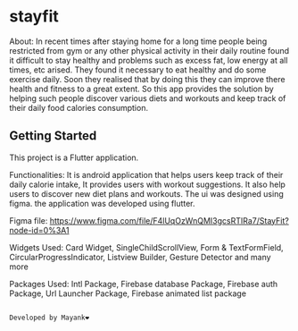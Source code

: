# stayfit
About:
In recent times after staying home for a long time people being restricted from gym or any other physical activity in their daily routine found it difficult to stay healthy and problems such as excess fat, low energy at all times, etc arised. They found it necessary to eat healthy and do some exercise daily. Soon they realised that by doing this they can improve there health and fitness to a great extent. So this app provides the solution by helping such people discover various diets and workouts and keep track of their daily food calories consumption.

## Getting Started
This project is a Flutter application.

Functionalities:
It is android application that helps users keep track of their daily calorie intake, 
It provides  users with workout suggestions. 
It also  help users to  discover new diet plans and workouts.
The ui was designed using figma. the application was developed using flutter.

Figma file: https://www.figma.com/file/F4lUqOzWnQMI3gcsRTIRa7/StayFit?node-id=0%3A1

Widgets Used:
Card Widget,
SingleChildScrollView,
Form & TextFormField,
CircularProgressIndicator,
Listview Builder,
Gesture Detector and many more

Packages Used:
Intl Package,
Firebase database Package,
Firebase auth Package,
Url Launcher Package,
Firebase animated list package


                                                                   Developed by Mayank❤️


